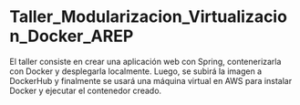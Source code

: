 # Taller_Modularizacion_Virtualizacion_Docker_AREP
El taller consiste en crear una aplicación web con Spring, contenerizarla con Docker y desplegarla localmente. Luego, se subirá la imagen a DockerHub y finalmente se usará una máquina virtual en AWS para instalar Docker y ejecutar el contenedor creado.
